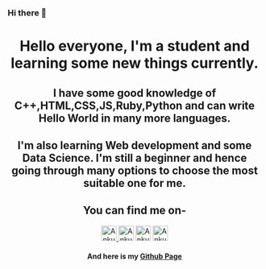 ### Hi there 👋

<!--
**ankurg132/ankurg132** is a ✨ _special_ ✨ repository because its `README.md` (this file) appears on your GitHub profile.

Here are some ideas to get you started:

- 🔭 I’m currently working on ...
- 🌱 I’m currently learning ...
- 👯 I’m looking to collaborate on ...
- 🤔 I’m looking for help with ...
- 💬 Ask me about ...
- 📫 How to reach me: ...
- 😄 Pronouns: ...
- ⚡ Fun fact: ...
-->
<center>
<h1>Hello everyone, I'm a student and learning some new things currently. </h1>
<h2>I have some good knowledge of C++,HTML,CSS,JS,Ruby,Python and can write Hello World in many more languages.</h2>
<h2>I'm also learning Web development and some Data Science. I'm still a beginner and hence going through many options to choose the most suitable one for me. </h2>
<h2>You can find me on-</h2>
<a href='https://dev.to/ankurg132' target='_blank'>
  <img alt='Ankur Gupta&apos;s DEV Profile' height='30' src='https://d2fltix0v2e0sb.cloudfront.net/dev-badge.svg' width='30'/>
      </a>
      <a href='https://twitter.com/ankurg132' target='_blank'>
  <img alt='Ankur Gupta&apos;s Twitter Profile' height='30' src='https://cdn4.iconfinder.com/data/icons/social-media-icons-the-circle-set/48/twitter_circle-512.png' width='30'/></a>
      <a href='https://instagram.com/ankurg132' target='_blank'>
  <img alt='Ankur Gupta&apos;s Instagram Profile' height='30' src='https://is4-ssl.mzstatic.com/image/thumb/Purple114/v4/f6/02/7b/f6027b46-074e-32de-e0ff-abed283b7afa/Prod-0-0-1x_U007emarketing-0-0-0-6-0-0-sRGB-0-0-0-GLES2_U002c0-512MB-85-220-0-0.png/246x0w.png' width='30'/></a>
      <a href='https://linkedin.com/in/ankurg132' target='_blank'>
  <img alt='Ankur Gupta&apos;s Linkedin Profile' height='30' src='https://cdn4.iconfinder.com/data/icons/social-messaging-ui-color-shapes-2-free/128/social-linkedin-circle-512.png' width='30'/></a><br>
  <h4>And here is my <a href='https://ankurg132.github.io' target='_blank'>Github Page</a></h4>
</center>
